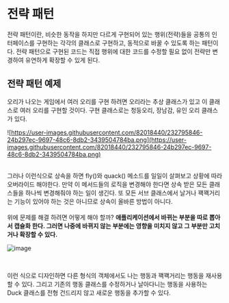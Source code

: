 # 전략 패턴

전략 패턴이란, 비슷한 동작을 하지만 다르게 구현되어 있는 행위(전략)들을 공통의 인터페이스를 구현하는 각각의 클래스로 구현하고, 동적으로 바꿀 수 있도록 하는 패턴이다. 전략 패턴으로 구현된 코드는 직접 행위에 대한 코드를 수정할 필요 없이 전략만 변경하여 유연하게 확장할 수 있게 된다.

## 전략 패턴 예제

오리가 나오는 게임에서 여러 오리를 구현 하려면 오리라는 추상 클래스가 있고 이 클래스로 여러 오리를 구현할 것이다. 구현 클래스로는 청둥오리, 장남감, 유인 오리 클래스가 있다.
<br/>

![https://user-images.githubusercontent.com/82018440/232795846-24b297ec-9697-48c6-8db2-3439504784ba.png](https://user-images.githubusercontent.com/82018440/232795846-24b297ec-9697-48c6-8db2-3439504784ba.png)

<br/>
그러나 이런식으로 상속을 하면 fly()와 quack() 메소드를 일일이 살펴보고 상황에 따라 오버라이드 해야한다. 만약 이 메서드들의 로직을 변경해야 한다면 상속 받은 모든 클래스들을 하나씩 변경해줘야 하는 일이 생긴다. 또 모든 서브 클래스에서 날거나 꽥꽥거리는 기능이 있어야 하는 것은 아니므로 상속이 올바른 방법이 아니다.
<br/><br/>
위에 문제를 해결 하려면 어떻게 해야 할까?
<strong>애플리케이션에서 바뀌는 부분을 따로 뽑아서 캡슐화 한다. 그러면 나중에 바뀌지 않는 부분에는 영향을 미치지 않고 그 부분만 고치거나 확장할 수 있다.</strong>

<br/>

![image](https://user-images.githubusercontent.com/82018440/233387186-f7f70d2b-956a-45ae-b0af-0c5764eff06e.png)

<br/>

이런 식으로 디자인하면 다른 형식의 객체에서도 나는 행동과 꽥꽥거리는 행동을 재사용할 수 있다. 그리고 기존의 행동 클래스를 수정하거나 날아다니는 행동을 사용하는 Duck 클래스를 전형 건드리지 않고 새로운 행동을 추가할 수 있다.
